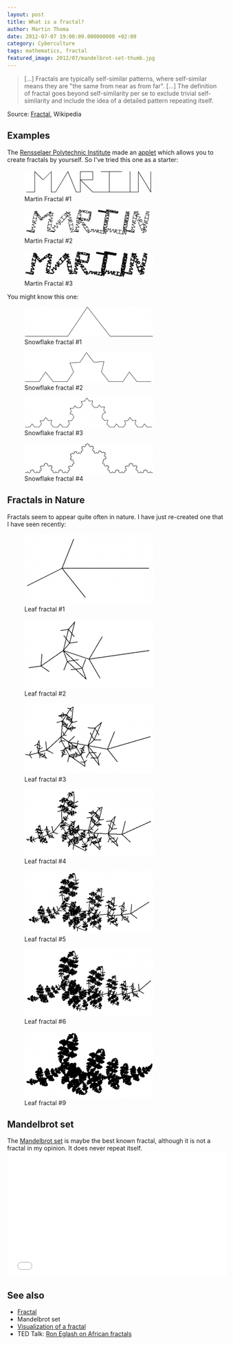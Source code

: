 ```yaml
---
layout: post
title: What is a fractal?
author: Martin Thoma
date: 2012-07-07 19:00:09.000000000 +02:00
category: Cyberculture
tags: mathematics, fractal
featured_image: 2012/07/mandelbrot-set-thumb.jpg
---
```

<blockquote>[...] Fractals are typically self-similar patterns, where self-similar means they are "the same from near as from far". [...] The definition of fractal goes beyond self-similarity per se to exclude trivial self-similarity and include the idea of a detailed pattern repeating itself.</blockquote>
Source: <a href="http://en.wikipedia.org/wiki/Fractal">Fractal</a>, Wikipedia

<h2>Examples</h2>
The <a href="http://en.wikipedia.org/wiki/Rensselaer_Polytechnic_Institute">Rensselaer Polytechnic Institute</a> made an <a href="http://www.ccd.rpi.edu/eglash/temp/CS%20RPI/Chapter%201.2.html">applet</a> which allows you to create fractals by yourself.
So I've tried this one as a starter:
<figure class="aligncenter">
            <a href="../images/2012/07/martin-fractal-1-300x57.png"><img src="../images/2012/07/martin-fractal-1-300x57.png" alt="Martin Fractal #1" style="max-width:300px;max-height:57px" class="size-medium wp-image-29991"/></a>
            <figcaption class="text-center">Martin Fractal #1</figcaption>
        </figure>
<figure class="aligncenter">
            <a href="../images/2012/07/martin-fractal-2-300x63.png"><img src="../images/2012/07/martin-fractal-2-300x63.png" alt="Martin Fractal #2" style="max-width:300px;max-height:63px" class="size-medium wp-image-30001"/></a>
            <figcaption class="text-center">Martin Fractal #2</figcaption>
        </figure>
<figure class="aligncenter">
            <a href="../images/2012/07/martin-fractal-3-300x65.png"><img src="../images/2012/07/martin-fractal-3-300x65.png" alt="Martin Fractal #3" style="max-width:300px;max-height:65px" class="size-medium wp-image-30011"/></a>
            <figcaption class="text-center">Martin Fractal #3</figcaption>
        </figure>

You might know this one:
<figure class="aligncenter">
            <a href="../images/2012/07/schnee-fractal-1-300x71.png"><img src="../images/2012/07/schnee-fractal-1-300x71.png" alt="Snowflake fractal #1" style="max-width:300px;max-height:71px" class="size-medium wp-image-30031"/></a>
            <figcaption class="text-center">Snowflake fractal #1</figcaption>
        </figure>

<figure class="aligncenter">
            <a href="../images/2012/07/schnee-fractal-2-300x72.png"><img src="../images/2012/07/schnee-fractal-2-300x72.png" alt="Snowflake fractal #2" style="max-width:300px;max-height:72px" class="size-medium wp-image-30041"/></a>
            <figcaption class="text-center">Snowflake fractal #2</figcaption>
        </figure>

<figure class="aligncenter">
            <a href="../images/2012/07/schnee-fractal-3-300x71.png"><img src="../images/2012/07/schnee-fractal-3-300x71.png" alt="Snowflake fractal #3" style="max-width:300px;max-height:71px" class="size-medium wp-image-30051"/></a>
            <figcaption class="text-center">Snowflake fractal #3</figcaption>
        </figure>

<figure class="aligncenter">
            <a href="../images/2012/07/schnee-fractal-4-300x72.png"><img src="../images/2012/07/schnee-fractal-4-300x72.png" alt="Snowflake fractal #4" style="max-width:300px;max-height:72px" class="size-medium wp-image-30061"/></a>
            <figcaption class="text-center">Snowflake fractal #4</figcaption>
        </figure>

<h2>Fractals in Nature</h2>
Fractals seem to appear quite often in nature. I have just re-created one that I have seen recently:
<figure class="aligncenter">
            <a href="../images/2012/07/leaf-fractal-1-300x163.png"><img src="../images/2012/07/leaf-fractal-1-300x163.png" alt="Leaf fractal #1" style="max-width:300px;max-height:163px" class="size-medium wp-image-30081"/></a>
            <figcaption class="text-center">Leaf fractal #1</figcaption>
        </figure>

<figure class="aligncenter">
            <a href="../images/2012/07/leaf-fractal-2-300x162.png"><img src="../images/2012/07/leaf-fractal-2-300x162.png" alt="Leaf fractal #2" style="max-width:300px;max-height:162px" class="size-medium wp-image-30091"/></a>
            <figcaption class="text-center">Leaf fractal #2</figcaption>
        </figure>

<figure class="aligncenter">
            <a href="../images/2012/07/leaf-fractal-3-300x165.png"><img src="../images/2012/07/leaf-fractal-3-300x165.png" alt="Leaf fractal #3" style="max-width:300px;max-height:165px" class="size-medium wp-image-30101"/></a>
            <figcaption class="text-center">Leaf fractal #3</figcaption>
        </figure>

<figure class="aligncenter">
            <a href="../images/2012/07/leaf-fractal-4-300x156.png"><img src="../images/2012/07/leaf-fractal-4-300x156.png" alt="Leaf fractal #4" style="max-width:300px;max-height:156px" class="size-medium wp-image-30111"/></a>
            <figcaption class="text-center">Leaf fractal #4</figcaption>
        </figure>

<figure class="aligncenter">
            <a href="../images/2012/07/leaf-fractals-5-300x147.png"><img src="../images/2012/07/leaf-fractals-5-300x147.png" alt="Leaf fractal #5" style="max-width:300px;max-height:147px" class="size-medium wp-image-30121"/></a>
            <figcaption class="text-center">Leaf fractal #5</figcaption>
        </figure>

<figure class="aligncenter">
            <a href="../images/2012/07/leaf-fractals-6-300x157.png"><img src="../images/2012/07/leaf-fractals-6-300x157.png" alt="Leaf fractal #6" style="max-width:300px;max-height:157px" class="size-medium wp-image-30131"/></a>
            <figcaption class="text-center">Leaf fractal #6</figcaption>
        </figure>

<figure class="aligncenter">
            <a href="../images/2012/07/leaf-fractals-9-300x155.png"><img src="../images/2012/07/leaf-fractals-9-300x155.png" alt="Leaf fractal #9" style="max-width:300px;max-height:155px" class="size-medium wp-image-30141"/></a>
            <figcaption class="text-center">Leaf fractal #9</figcaption>
        </figure>


<h2>Mandelbrot set</h2>
The <a href="http://en.wikipedia.org/wiki/Mandelbrot_set">Mandelbrot set</a> is maybe the best known fractal, although it is not a fractal in my opinion. It does never repeat itself.

<iframe width="512" height="288" src="//www.youtube.com/embed/1o5FMTHkLQg" frameborder="0" allowfullscreen></iframe>

<h2>See also</h2>
<ul>
  <li><a href="http://en.wikipedia.org/wiki/Fractal">Fractal</a></li>
  <li>Mandelbrot set</li>
  <li><a href="http://www.acm.uiuc.edu/~troys2/tutorials/FractalTreeReel2.swf">Visualization of a fractal</a></li>
  <li>TED Talk: <a href="http://www.ted.com/talks/lang/en/ron_eglash_on_african_fractals.html">Ron Eglash on African fractals</a></li>
</ul>
